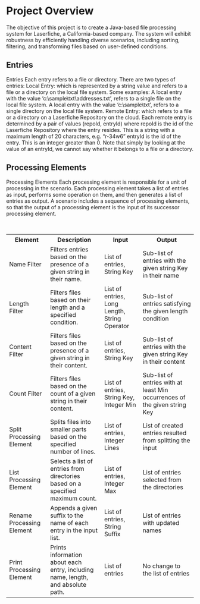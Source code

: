 <h1>Project Overview</h1>
<p>The objective of this project is to create a Java-based file processing system for Laserfiche, a California-based company. The system will exhibit robustness by efficiently handling diverse scenarios, including sorting, filtering, and transforming files based on user-defined conditions.</p>

<h2>Entries</h2>
<p>Entries
Each entry refers to a file or directory. There are two types of entries:
Local Entry: which is represented by a string value and refers to a file or a directory on the local
file system. Some examples: A local entry with the value ‘c:\sample\txt\addresses.txt’, refers to a single file on the
local file system. A local entry with the value ‘c:\sample\txt’, refers to a single directory on the local file
system. Remote Entry: which refers to a file or a directory on a Laserfiche Repository on the cloud. Each
remote entry is determined by a pair of values (repoId, entryId) where repoId is the id of the Laserfiche Repository where the entry resides. This is a string with
a maximum length of 20 characters, e.g. “r-34w6” entryId is the id of the entry. This is an integer greater than 0. Note that simply by
looking at the value of an entryId, we cannot say whether it belongs to a file or a
directory.</p>




<h2>Processing Elements</h2>
<p>Processing Elements
Each processing element is responsible for a unit of processing in the scenario. Each processing element
takes a list of entries as input, performs some operation on them, and then generates a list of entries as
output. A scenario includes a sequence of processing elements, so that the output of a processing
element is the input of its successor processing element.</p>

<br>
<table>
  <tr>
    <th>Element</th>
    <th>Description</th>
    <th>Input</th>
    <th>Output</th>
  </tr>


  <tr>
    <td>Name Filter</td>
    <td>Filters entries based on the presence of a given string in their name.</td>
    <td>List of entries, String Key</td>
    <td>Sub-list of entries with the given string Key in their name</td>
  </tr>


  <tr>
    <td>Length Filter</td>
    <td>Filters files based on their length and a specified condition.</td>
    <td>List of entries, Long Length, String Operator</td>
    <td>Sub-list of entries satisfying the given length condition</td>
  </tr>


  <tr>
    <td>Content Filter</td>
    <td>Filters files based on the presence of a given string in their content.</td>
    <td>List of entries, String Key</td>
    <td>Sub-list of entries with the given string Key in their content</td>
  </tr>


  <tr>
    <td>Count Filter</td>
    <td>Filters files based on the count of a given string in their content.</td>
    <td>List of entries, String Key, Integer Min</td>
    <td>Sub-list of entries with at least Min occurrences of the given string Key</td>
  </tr>


  <tr>
    <td>Split Processing Element</td>
    <td>Splits files into smaller parts based on the specified number of lines.</td>
    <td>List of entries, Integer Lines</td>
    <td>List of created entries resulted from splitting the input</td>
  </tr>


  <tr>
    <td>List Processing Element</td>
    <td>Selects a list of entries from directories based on a specified maximum count.</td>
    <td>List of entries, Integer Max</td>
    <td>List of entries selected from the directories</td>
  </tr>

  <tr>
    <td>Rename Processing Element</td>
    <td>Appends a given suffix to the name of each entry in the input list.</td>
    <td>List of entries, String Suffix</td>
    <td>List of entries with updated names</td>
  </tr>


  <tr>
    <td>Print Processing Element</td>
    <td>Prints information about each entry, including name, length, and absolute path.</td>
    <td>List of entries</td>
    <td>No change to the list of entries</td>
  </tr>
</table>
